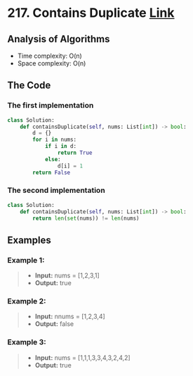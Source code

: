 # 217. Contains Duplicate [Link](https://leetcode.com/problems/contains-duplicate/)

## Analysis of Algorithms
 - Time complexity: O(n)
 - Space complexity: O(n)
 
 
## The Code
### The first implementation
```Python
class Solution:
    def containsDuplicate(self, nums: List[int]) -> bool:
        d = {}
        for i in nums:
            if i in d:
                return True
            else:
                d[i] = 1
        return False
```

### The second implementation
```Python
class Solution:
    def containsDuplicate(self, nums: List[int]) -> bool:
        return len(set(nums)) != len(nums)
```


## Examples

### Example 1:
> - **Input:** nums = [1,2,3,1]
> - **Output:** true

### Example 2:
> - **Input:** nnums = [1,2,3,4]
> - **Output:** false

### Example 3:
> - **Input:** nums = [1,1,1,3,3,4,3,2,4,2]
> - **Output:** true
